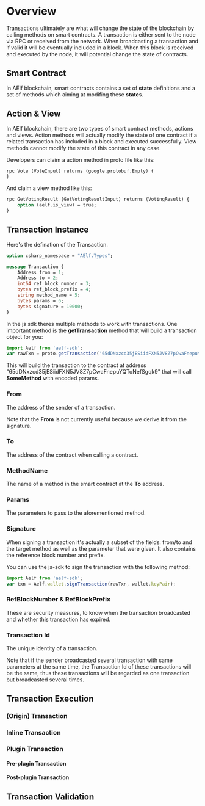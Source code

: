 # Overview

Transactions ultimately are what will change the state of the blockchain by calling methods on smart contracts. A transaction is either sent to the node via RPC or received from the network. When broadcasting a transaction and if valid it will be eventually included in a block. When this block is received and executed by the node, it will potential change the state of contracts.

## Smart Contract

In AElf blockchain, smart contracts contains a set of **state** definitions and a set of methods which aiming at modifing these **state**s. 

## Action & View

In AElf blockchain, there are two types of smart contract methods, actions and views. Action methods will actually modify the state of one contract if a related transaction has included in a block and executed successfully. View methods cannot modify the state of this contract in any case.

Developers can claim a action method in proto file like this:

```protobuf
rpc Vote (VoteInput) returns (google.protobuf.Empty) {
}
```

And claim a view method like this:

```protobuf
rpc GetVotingResult (GetVotingResultInput) returns (VotingResult) {
    option (aelf.is_view) = true;
}
```

## Transaction Instance

Here's the defination of the Transaction.

``` protobuf
option csharp_namespace = "AElf.Types";

message Transaction {
    Address from = 1;
    Address to = 2;
    int64 ref_block_number = 3;
    bytes ref_block_prefix = 4;
    string method_name = 5;
    bytes params = 6;
    bytes signature = 10000;
}
```

In the js sdk theres multiple methods to work with transactions. One important method is the **getTransaction** method that will build a transaction object for you:

```js
import Aelf from 'aelf-sdk';
var rawTxn = proto.getTransaction('65dDNxzcd35jESiidFXN5JV8Z7pCwaFnepuYQToNefSgqk9''65dDNxzcd35jESiidFXN5JV8Z7pCwaFnepuYQToNefSgqk9', 'SomeMethod', encodedParams);
```

This will build the transaction to the contract at address "65dDNxzcd35jESiidFXN5JV8Z7pCwaFnepuYQToNefSgqk9" that will call **SomeMethod** with encoded params.

### From

The address of the sender of a transaction.

Note that the **From** is not currently useful because we derive it from the signature.

### To

The address of the contract when calling a contract.

### MethodName

The name of a method in the smart contract at the **To** address.

### Params

The parameters to pass to the aforementioned method.

### Signature

When signing a transaction it's actually a subset of the fields: from/to and the target method as well as the parameter that were given. It also contains the reference block number and prefix. 

You can use the js-sdk to sign the transaction with the following method:

```js
import Aelf from 'aelf-sdk';
var txn = Aelf.wallet.signTransaction(rawTxn, wallet.keyPair);
```

### RefBlockNumber & RefBlockPrefix

These are security measures, to know when the transaction broadcasted and whether this transaction has expired.

### Transaction Id

The unique identity of a transaction.

Note that if the sender broadcasted several transaction with same parameters at the same time, the Transaction Id of these transactions will be the same, thus these transactions will be regarded as one transaction but broadcasted several times.

## Transaction Execution

### (Origin) Transaction

### Inline Transaction

### Plugin Transaction

#### Pre-plugin Transaction

#### Post-plugin Transaction

## Transaction Validation